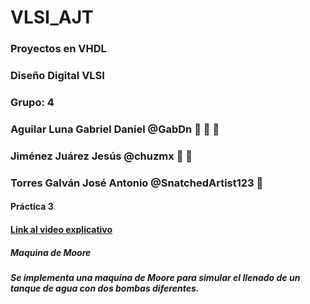 # VLSI_AJT
### Proyectos en VHDL
### Diseño Digital VLSI
### Grupo: 4
###
### Aguilar Luna Gabriel Daniel @GabDn :dragon: :cowboy_hat_face: :taco:

### Jiménez Juárez Jesús @chuzmx :peach: :dash:

### Torres Galván José Antonio @SnatchedArtist123 :eggplant:
#### Práctica 3
#### [Link al video explicativo](https://www.youtube.com/watch?v=x0f75o_ZnRs&feature=youtu.be)
##### Maquina de Moore
##### Se implementa una maquina de Moore para simular el llenado de un tanque de agua con dos bombas diferentes.
